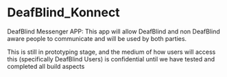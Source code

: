# DeafBlind_Konnect

DeafBlind Messenger APP: This app will allow DeafBlind and non DeafBlind aware people to communicate and will be used by both parties. 

This is still in prototyping stage, and the medium of how users will access this (specifically DeafBlind Users) is confidential until we have tested and completed all build aspects 



